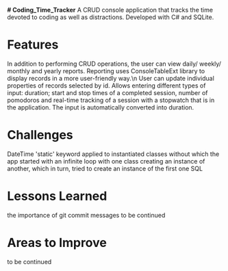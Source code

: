 **# Coding_Time_Tracker**
A CRUD console application that tracks the time devoted to coding as well as distractions. Developed with C# and SQLite. 

# Features
In addition to performing CRUD operations, the user can view daily/ weekly/ monthly and yearly reports. Reporting uses ConsoleTableExt library to display records in   a more user-friendly way.\n
User can update individual properties of records selected by id.
Allows entering different types of input: duration; start and stop times of a completed session, number of pomodoros and real-time tracking of a session with a stopwatch that is in the application. The input is automatically converted into duration.

# Challenges
DateTime
'static' keyword applied to instantiated classes without which the app started with an infinite loop with one class creating an instance of another, which in turn, tried to create an instance of the first one
SQL

# Lessons Learned
the importance of git commit messages
to be continued

# Areas to Improve
to be continued


